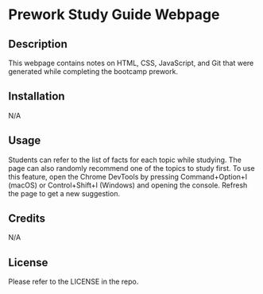 # Prework Study Guide Webpage

## Description

This webpage contains notes on HTML, CSS, JavaScript, and Git that were generated while completing the bootcamp prework.


## Installation

N/A

## Usage

Students can refer to the list of facts for each topic while studying. The page can also randomly recommend one of the topics to study first. To use this feature, open the Chrome DevTools by pressing Command+Option+I (macOS) or Control+Shift+I (Windows) and opening the console. Refresh the page to get a new suggestion.

## Credits

N/A

## License
Please refer to the LICENSE in the repo. 